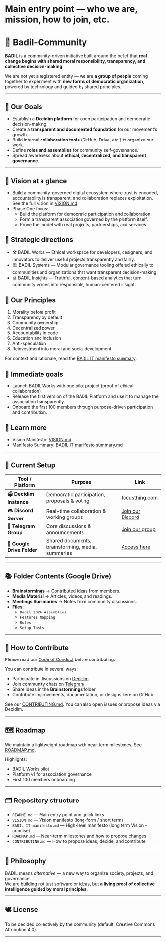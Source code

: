# Main entry point — who we are, mission, how to join, etc.
# 🌿 Badil-Community

**BADIL** is a community-driven initiative built around the belief that **real change begins with shared moral responsibility, transparency, and collective decision-making**.

We are not yet a registered entity — we are **a group of people** coming together to experiment with **new forms of democratic organization**, powered by technology and guided by shared principles.

---

## 🎯 Our Goals

- Establish a **Decidim platform** for open participation and democratic decision-making.
- Create a **transparent and documented foundation** for our movement’s growth.
- Build internal **collaboration tools** (GitHub, Drive, etc.) to organize our work.
- Define **roles and assemblies** for community self-governance.
- Spread awareness about **ethical, decentralized, and transparent governance**.

---

## 🔭 Vision at a glance

- Build a community-governed digital ecosystem where trust is encoded, accountability is transparent, and collaboration replaces exploitation. See the full vision in [VISION.md](VISION.md).
- Phase One focus:
  - Build the platform for democratic participation and collaboration.
  - Form a transparent association governed by the platform itself.
  - Prove the model with real projects, partnerships, and services.

## 🧭 Strategic directions

- 🛠️ BADIL Works — Ethical workspace for developers, designers, and innovators to deliver useful projects transparently and fairly.
- 🏗️ BADIL Systems — Modular governance tooling offered ethically to communities and organizations that want transparent decision-making.
- 📊 BADIL Insights — Truthful, consent-based analytics that turn community voices into responsible, human-centered insight.

## 🧩 Our Principles

1. Morality before profit
2. Transparency by default
3. Community ownership
4. Decentralized power
5. Accountability in code
6. Education and inclusion
7. Anti-speculation
8. Reinvestment into moral and social development

For context and rationale, read the [BADIL IT manifesto summary](BADIL%20IT%20manifesto%20summary.md).

## 🎯 Immediate goals

- Launch BADIL Works with one pilot project (proof of ethical collaboration).
- Release the first version of the BADIL Platform and use it to manage the association transparently.
- Onboard the first 100 members through purpose-driven participation and contribution.

## 📖 Learn more

- Vision Manifesto: [VISION.md](VISION.md)
- Manifesto Summary: [BADIL IT manifesto summary.md](BADIL%20IT%20manifesto%20summary.md)

---

## 🧱 Current Setup

| Tool / Platform | Purpose | Link |
|------------------|----------|------|
| 🗳️ **Decidim Instance** | Democratic participation, proposals & voting | [focusthing.com](https://focusthing.com) |
| 🎮 **Discord Server** | Real-time collaboration & working groups | [Join our Discord](https://discord.com/XXXXXXXXX) |
| 💬 **Telegram Group** | Core discussions & announcements | [Join our group](https://t.me/+QarM9JIzLRsxY2E0) |
| 📂 **Google Drive Folder** | Shared documents, brainstorming, media, summaries | [Access here](http://drive.google.com/drive/folders/1u9t09Q3_uPXOqm9N6g4fFRx17J7Mx80l) |

---

## 📚 Folder Contents (Google Drive)

- **Brainstormings** → Contributed ideas from members.
- **Media Material** → Articles, videos, and readings.
- **Meetings Summaries** → Notes from community discussions.
- **Files**:
  - `Badil 2026 Assemblies`
  - `Features Mapping`
  - `Roles`
  - `Setup Tasks`

---

## 🤝 How to Contribute

Please read our [Code of Conduct](CODE_OF_CONDUCT.md) before contributing.

You can contribute in several ways:
- Participate in discussions on [Decidim](https://focusthing.com)
- Join community chats on [Telegram](https://t.me/+QarM9JIzLRsxY2E0)
- Share ideas in the **Brainstormings** folder
- Contribute improvements, documentation, or designs here on GitHub

See our [CONTRIBUTING.md](CONTRIBUTING.md). You can also open issues or propose ideas via Decidim.

---

## 🗺️ Roadmap

We maintain a lightweight roadmap with near-term milestones. See [ROADMAP.md](ROADMAP.md).

Highlights:
- BADIL Works pilot
- Platform v1 for association governance
- First 100 members onboarding

---

## 🗂️ Repository structure

- `README.md` — Main entry point and quick links
- `VISION.md` — Vision manifesto (long-form / short term)
- `BADIL IT manifesto.md` — High-level manifesto (long term Vision - concise)
- `ROADMAP.md` — Near-term milestones and how to propose changes
- `CONTRIBUTING.md` — How to propose ideas, decide, and contribute

---

## 🧩 Philosophy

BADIL means *alternative* — a new way to organize society, projects, and governance.  
We are building not just software or ideas, but **a living proof of collective intelligence guided by moral principles**.

---

## 🕊️ License

To be decided collectively by the community (default: Creative Commons Attribution 4.0).

---
